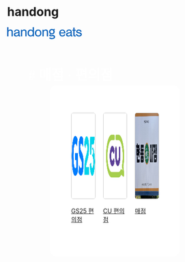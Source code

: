 # handong
<html>
<head>
  <meta charset="UTF-8">
  <title>편의점 및 매점</title>
  <style>

    body
    h1{text-align: center;}
    .전체 {justify-content: center;
        display: flex;
        gap: 20px; 
      border-radius: 15px;
    height: 300px;
      margin-left:  100px; margin-right: 100px;
      padding: 50px;
      background-color: white;}

    .store img {
      width: 200px;
      height: 200px;
      border: 1px solid #ccc;
      border-radius: 5px;
      margin-top: 25%;}

    .store img:hover {background-color: gray; transform: scale(1.05);}

    #제목 {border-radius: 10px;
background: #1368BD;
color: #FFF;
text-align: center;
font-family: Pretendard;
font-size: 32px;
font-style: normal;
font-weight: 800;
line-height: normal;
display: inline-flex;
height: 54px;
padding: 0px 50px;
justify-content: center;
align-items: center;
gap: 10px;
flex-shrink: 0;}

    p{color:blue}
  footer{background: #F2F4F7; width: 1440px; height: 317px; flex-shrink: 0;}
  </style>
</head>
<body>
  <svg xmlns="http://www.w3.org/2000/svg" width="175" height="28" viewBox="0 0 175 28" fill="none">
  <g clip-path="url(#clip0_10_433)">
    <path d="M3.02492 7.3217C4.5718 6.00352 5.85246 5.49239 7.75738 5.49239C9.6623 5.49239 11.2734 6.13355 12.2282 7.29031C12.9856 8.19151 13.2793 9.28102 13.2793 11.0476V21.4181H10.2544V11.5273C10.2544 10.2091 10.0892 9.53659 9.59803 9.02098C9.07016 8.44259 8.21639 8.12426 7.16525 8.12426C4.53508 8.12426 3.02492 9.66661 3.02492 12.2671V21.4181H0V0H3.02492V7.3217Z" fill="#1368BD"/>
    <path d="M16.3684 11.0431C16.5015 9.21378 16.8596 8.11978 17.6491 7.25445C18.6681 6.12907 20.573 5.48792 22.8084 5.48792C26.7514 5.48792 28.9868 7.31722 28.9868 10.5275V17.8133C28.9868 19.0328 29.152 19.2884 29.8405 19.2884C30.1022 19.2884 30.2674 19.257 30.6301 19.127V21.4046C29.9048 21.5661 29.2805 21.6288 28.6563 21.6288C27.2104 21.6288 26.554 21.0191 26.2878 19.544C24.6766 21.1177 22.9369 21.8216 20.7979 21.8216C17.7087 21.8216 15.6064 19.9609 15.6064 17.2304C15.6064 14.7286 17.1855 13.1862 20.4078 12.5406L23.9238 11.8681C25.8287 11.5139 26.2235 11.2269 26.2235 10.2629C26.2235 8.75197 24.874 7.82386 22.7396 7.82386C21.1927 7.82386 19.9763 8.30361 19.5494 9.14204C19.3199 9.55901 19.2556 9.91322 19.1868 11.0341H16.3592L16.3684 11.0431ZM26.2969 13.4508C25.7369 13.6749 25.2137 13.8364 24.4241 14.0291L21.335 14.7376C19.4943 15.1545 18.6727 15.8943 18.6727 17.1139C18.6727 18.5262 19.8569 19.4902 21.6287 19.4902C24.1946 19.4902 26.2969 17.6609 26.2969 15.446V13.4552V13.4508Z" fill="#1368BD"/>
    <path d="M35.1377 5.90937V7.67591C36.7167 6.0394 37.9973 5.4924 40.1685 5.4924C42.0413 5.4924 43.5881 6.10217 44.474 7.19616C45.2314 8.16014 45.5252 9.24965 45.5252 11.0476V21.4181H42.5003V11.2717C42.5003 9.15101 41.5134 8.12427 39.4432 8.12427C36.8452 8.12427 35.2708 9.59937 35.2708 12.0115V21.4181H32.2458V5.90937H35.1377Z" fill="#1368BD"/>
    <path d="M62.7797 21.4136H59.7547V19.7457C58.2446 21.2208 56.7298 21.8306 54.7239 21.8306C50.4826 21.8306 47.8203 18.6203 47.8203 13.5808C47.8203 8.54123 50.5147 5.48791 54.7239 5.48791C56.762 5.48791 58.2721 6.12906 59.7547 7.57278V0H62.7797V21.4136ZM50.882 13.6436C50.882 17.3022 52.5252 19.3601 55.3849 19.3601C58.2446 19.3601 59.92 17.3066 59.92 13.7422C59.92 10.1777 58.3088 7.96285 55.3849 7.96285C52.461 7.96285 50.882 10.0163 50.882 13.648V13.6436Z" fill="#1368BD"/>
    <path d="M80.3646 13.7736C80.3646 18.5262 77.2433 21.8306 72.7036 21.8306C68.1639 21.8306 65.0793 18.5217 65.0793 13.6436C65.0793 8.76542 68.1685 5.48792 72.7036 5.48792C77.2387 5.48792 80.3646 8.76093 80.3646 13.7736ZM68.1364 13.6436C68.1364 17.2708 69.8118 19.3601 72.7403 19.3601C75.6689 19.3601 77.3075 17.2753 77.3075 13.7422C77.3075 10.0163 75.6643 7.96286 72.7036 7.96286C69.743 7.96286 68.1364 10.0477 68.1364 13.648V13.6436Z" fill="#1368BD"/>
    <path d="M85.5239 5.90937V7.67591C87.1029 6.0394 88.3836 5.4924 90.5547 5.4924C92.4275 5.4924 93.9744 6.10217 94.8603 7.19616C95.6177 8.16014 95.9114 9.24965 95.9114 11.0476V21.4181H92.8865V11.2717C92.8865 9.15101 91.8996 8.12427 89.8295 8.12427C87.2314 8.12427 85.657 9.59937 85.657 12.0115V21.4181H82.6321V5.90937H85.5239Z" fill="#1368BD"/>
    <path d="M98.3718 26.0093L100.024 23.6285C101.801 24.7898 103.439 25.3681 104.936 25.3681C106.317 25.3681 107.405 25.135 108.204 24.6687C109.003 24.2024 109.397 23.624 109.397 22.938C109.397 21.5795 108.392 20.898 106.382 20.898C106.037 20.898 105.418 20.9832 104.518 21.1491C103.618 21.315 102.916 21.4002 102.416 21.4002C99.9784 21.4002 98.7574 20.5034 98.7574 18.7055C98.7574 18.1496 99.042 17.6519 99.6157 17.199C100.19 16.7462 100.896 16.4279 101.741 16.2261C99.322 15.1187 98.1147 13.1952 98.1147 10.4557C98.1147 8.69816 98.739 7.23651 99.9921 6.06629C101.245 4.89608 102.792 4.30873 104.633 4.30873C106.322 4.30873 107.644 4.64948 108.599 5.3265L110.123 3.53755L112.115 5.37134L110.283 6.7209C111.064 7.71177 111.454 9.00753 111.454 10.6082C111.454 12.303 110.912 13.7243 109.833 14.8721C108.755 16.0199 107.336 16.6789 105.578 16.8493L103.058 17.1004C102.76 17.1318 102.356 17.2439 101.856 17.4367C101.351 17.6295 101.103 17.885 101.103 18.1989C101.103 18.6293 101.626 18.84 102.677 18.84C103.136 18.84 103.852 18.7593 104.826 18.5979C105.799 18.4365 106.519 18.3558 106.992 18.3558C108.681 18.3558 110.003 18.7504 110.949 19.5395C111.894 20.3286 112.367 21.4226 112.367 22.8259C112.367 24.3728 111.66 25.6237 110.242 26.5742C108.824 27.5247 107.029 28 104.858 28C103.747 28 102.572 27.8072 101.342 27.4216C100.111 27.036 99.12 26.5653 98.3718 26.0093ZM104.839 6.71193C103.779 6.71193 102.916 7.07959 102.246 7.81041C101.576 8.54124 101.241 9.42899 101.241 10.4737C101.241 11.6439 101.567 12.6123 102.214 13.3835C102.861 14.1502 103.738 14.5358 104.839 14.5358C105.941 14.5358 106.767 14.1637 107.373 13.4149C107.984 12.6661 108.287 11.6887 108.287 10.4737C108.287 9.42899 107.956 8.54124 107.3 7.81041C106.643 7.07959 105.822 6.71193 104.835 6.71193H104.839Z" fill="#1368BD"/>
    <path d="M125.036 14.3834C125.266 17.5622 126.909 19.3601 129.64 19.3601C131.513 19.3601 132.761 18.4948 133.487 16.661H136.378C135.621 19.9026 133.092 21.8306 129.576 21.8306C125.105 21.8306 122.016 18.4903 122.016 13.6436C122.016 8.7968 125.041 5.48792 129.479 5.48792C132.633 5.48792 134.937 7.12442 135.988 10.1105C136.383 11.2673 136.58 12.5182 136.613 14.3789H125.041L125.036 14.3834ZM133.455 12.2312C133.321 9.40657 131.876 7.83283 129.479 7.83283C127.083 7.83283 125.238 9.63075 125.073 12.2312H133.455Z" fill="#1368BD"/>
    <path d="M138.71 11.0431C138.843 9.21378 139.201 8.11978 139.991 7.25445C141.01 6.12907 142.915 5.48792 145.15 5.48792C149.093 5.48792 151.329 7.31722 151.329 10.5275V17.8133C151.329 19.0328 151.494 19.2884 152.182 19.2884C152.444 19.2884 152.609 19.257 152.972 19.127V21.4046C152.247 21.5661 151.622 21.6288 150.998 21.6288C149.552 21.6288 148.896 21.0191 148.63 19.544C147.018 21.1177 145.279 21.8216 143.14 21.8216C140.051 21.8216 137.948 19.9609 137.948 17.2304C137.948 14.7286 139.527 13.1862 142.75 12.5406L146.266 11.8681C148.171 11.5139 148.565 11.2269 148.565 10.2629C148.565 8.75197 147.216 7.82386 145.081 7.82386C143.534 7.82386 142.323 8.30361 141.891 9.14204C141.662 9.55901 141.597 9.91322 141.529 11.0341H138.701L138.71 11.0431ZM148.639 13.4508C148.079 13.6749 147.555 13.8364 146.766 14.0291L143.677 14.7376C141.836 15.1545 141.014 15.8943 141.014 17.1139C141.014 18.5262 142.199 19.4902 143.971 19.4902C146.536 19.4902 148.639 17.6609 148.639 15.446V13.4552V13.4508Z" fill="#1368BD"/>
    <path d="M160.867 8.2498H158.007V17.9792C158.007 18.8759 158.434 19.3915 159.192 19.3915C159.618 19.3915 160.045 19.2974 160.867 18.9745V21.3822C159.554 21.6692 159.058 21.7364 158.338 21.7364C156.07 21.7364 154.987 20.5483 154.987 17.9792V8.2498H152.853V5.90489H154.987V0.995361H158.012V5.90937H160.872V8.25429L160.867 8.2498Z" fill="#1368BD"/>
    <path d="M171.415 10.6575C170.988 8.72955 169.905 7.92699 167.798 7.92699C165.99 7.92699 164.773 8.66678 164.773 9.75629C164.773 10.5275 165.333 11.0386 166.614 11.3614L170.295 12.294C173.614 13.1279 174.995 14.4775 174.995 16.8538C174.995 19.9026 172.43 21.8306 168.39 21.8306C164.085 21.8306 161.519 19.7771 161.193 16.0826H164.186C164.351 18.1361 165.925 19.3556 168.459 19.3556C170.63 19.3556 172.039 18.4231 172.039 16.9793C172.039 15.9526 171.351 15.4056 169.51 14.9259L166.357 14.1547C164.681 13.7377 163.662 13.2894 163.006 12.711C162.281 12.1012 161.822 11.0745 161.822 10.0477C161.822 7.38447 164.351 5.48792 167.936 5.48792C170.203 5.48792 172.076 6.22771 173.196 7.5414C173.885 8.37534 174.183 9.20929 174.312 10.6575H171.42H171.415Z" fill="#1368BD"/>
  </g>
  <defs>
    <clipPath id="clip0_10_433">
      <rect width="175" height="28" fill="white"/>
    </clipPath>
  </defs>
</svg>
  <br><br><br><br>
  <div id="제목"># 매점 · 편의점</div>
  <div class="전체">
    <!-- GS25-->
    <div class="store">
      <a href="https://gs25.gsretail.com/gscvs/ko/store-services/locations">
        <img src="GS25.jpeg" alt="GS25 편의점">
        <p>GS25 편의점</p>
      </a>
    </div>
    <!-- CU -->
    <div class="store">
      <a href="https://www.pocketcu.co.kr/store/detail/36574">
        <img src="CU.jpeg" alt="CU 편의점">
        <p>CU 편의점</p>
      </a>
    </div>
    <!-- 매점 -->
    <div class="store">
      <a href="store.html">
        <img src="store.jpg" alt="매점">
        <p>매점</p>
      </a>
    </div>
    </div>
    <footer></footer>
</body>
</html>
